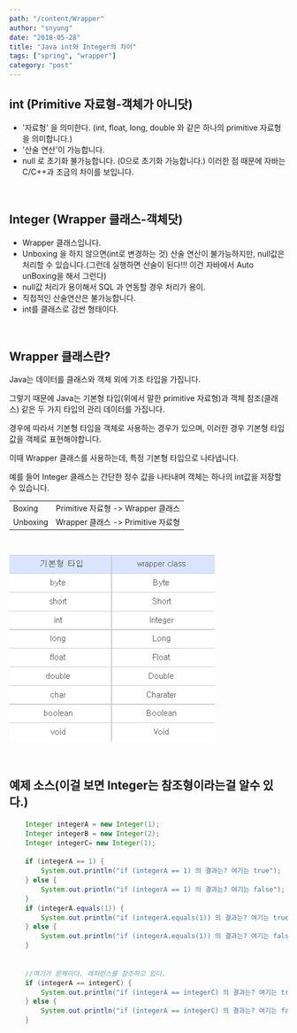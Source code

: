```yaml
---
path: "/content/Wrapper"
author: "snyung"
date: "2018-05-28"
title: "Java int와 Integer의 차이"
tags: ["spring", "wrapper"]
category: "post"
---
```


## **int (Primitive 자료형-객체가 아니닷)**

- '자료형' 을 의미한다. (int, float, long, double 와 같은 하나의 primitive 자료형을 의미합니다.)
- '산술 연산'이 가능합니다.
- null 로 초기화 불가능합니다. (0으로 초기화 가능합니다.) 
이러한 점 때문에 자바는 C/C++과 조금의 차이를 보입니다.

<br/>

## **Integer (Wrapper 클래스-객체닷)**

- Wrapper 클래스입니다.
- Unboxing 을 하지 않으면(int로 변경하는 것) 산술 연산이 불가능하지만, null값은 처리할 수 있습니다.(그런데 실행하면 산술이 된다!!! 이건 자바에서 Auto unBoxing을 해서 그런다)
- null값 처리가 용이해서 SQL 과 연동할 경우 처리가 용이.
- 직접적인 산술연산은 불가능합니다.
- int를 클래스로 감싼 형태이다.

<br/>

## **Wrapper 클래스란?**

Java는 데이터를 클래스와 객체 외에 기초 타입을 가집니다.
<br/>

그렇기 때문에 Java는 기본형 타입(위에서 말한 primitive 자료형)과 객체 참조(클래스) 같은 두 가지 타입의 관리 데이터를 가집니다.
<br/>

경우에 따라서 기본형 타입을 객체로 사용하는 경우가 있으며, 이러한 경우 기본형 타입 값을 객체로 표현해야합니다.
<br/>

이때 Wrapper 클래스를 사용하는데, 특정 기본형 타입으로 나타냅니다. 
<br/>

예를 들어 Integer 클래스는 간단한 정수 값을 나타내며 객체는 하나의 int값을 저장할 수 있습니다.
<br/>

| | |
|-|-|
|Boxing   |Primitive 자료형 -> Wrapper 클래스|
|Unboxing |Wrapper 클래스 -> Primitive 자료형|

<br/>

![사진](https://github.com/SeonHyungJo/SeonHyungJo.github.io/blob/java/assets/img/int_Integer.png?raw=true)

<br/>

## 예제 소스(이걸 보면 Integer는 참조형이라는걸 알수 있다.)

```java
    Integer integerA = new Integer(1);
    Integer integerB = new Integer(2);
    Integer integerC= new Integer(1);

    if (integerA == 1) {
        System.out.println("if (integerA == 1) 의 결과는? 여기는 true");
    } else {
        System.out.println("if (integerA == 1) 의 결과는? 여기는 false");
    }
    if (integerA.equals(1)) {
        System.out.println("if (integerA.equals(1)) 의 결과는? 여기는 true");
    } else {
        System.out.println("if (integerA.equals(1)) 의 결과는? 여기는 false");
    }


    //여기가 문제이다. 레퍼런스를 참조하고 있다.
    if (integerA == integerC) {
        System.out.println("if (integerA == integerC) 의 결과는? 여기는 true");
    } else {
        System.out.println("if (integerA == integerC) 의 결과는? 여기는 false");
    }
```